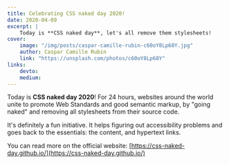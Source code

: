 ```yaml
---
title: Celebrating CSS naked day 2020!
date: 2020-04-09
excerpt: |
    Today is **CSS naked day**, let's all remove them stylesheets!
cover:
    image: "/img/posts/caspar-camille-rubin-c60oY8Lp68Y.jpg"
    author: Caspar Camille Rubin
    link: "https://unsplash.com/photos/c60oY8Lp68Y"
links:
    devto:
    medium:
---
```

Today is **CSS naked day 2020**! For 24 hours, websites around the world unite to promote Web Standards and good semantic markup, by "going naked" and removing all stylesheets from their source code.

It's definitely a fun initiative. It helps figuring out accessibility problems and goes back to the essentials: the content, and hypertext links.

You can read more on the official website: [https://css-naked-day.github.io/](https://css-naked-day.github.io/)
